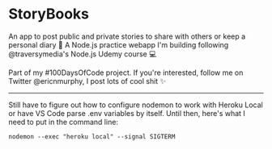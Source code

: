 # StoryBooks

An app to post public and private stories to share with others or keep a personal diary 📝 A Node.js practice webapp I'm building following @traversymedia's Node.js Udemy course 💻

Part of my #100DaysOfCode project. If you're interested, follow me on Twitter @ericnmurphy, I post lots of cool shit ✨



---

Still have to figure out how to configure nodemon to work with Heroku Local or have VS Code parse .env variables by itself. Until then, here's what I need to put in the command line:

`nodemon --exec "heroku local" --signal SIGTERM`